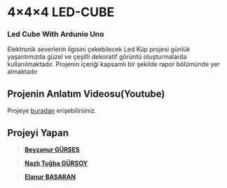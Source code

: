 # 4×4×4 LED-CUBE
### Led Cube With Ardunio Uno
Elektronik severlerin ilgisini çekebilecek Led Küp projesi günlük yaşantımızda güzel ve çeşitli dekoratif görüntü oluşturmalarda kullanılmaktadır.
Projenin içeriği kapsamlı bir şekilde rapor bölümünde yer almaktadır

## Projenin Anlatım Videosu(Youtube)
Projeye [buradan](https://www.youtube.com/watch?v=xSYJ9BTcr1M) erişebilirsiniz.

## Projeyi Yapan
>**[Beyzanur GÜRSES](https://github.com/BEYZANURGURSES1036)**

>**[Nazlı Tuğba GÜRSOY](https://github.com/nzligursoy)**

>**[Elanur BAŞARAN](https://github.com/Elanur7)**

